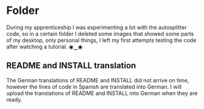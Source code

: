 # Folder
During my apprenticeship I was experimenting a lot with the autosplitter code, so in a certain folder I deleted some images that showed some parts of my desktop, only personal things, I left my first attempts testing the code after watching a tutorial. ◉⁠‿⁠◉

## README and INSTALL translation
The German translations of README and INSTALL did not arrive on time, however the lines of code in Spanish are translated into German. I will upload the translations of README and INSTALL into German when they are ready.
